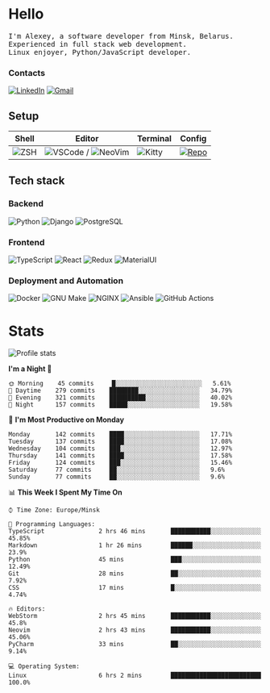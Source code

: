 # Hello

<p>
    <samp>
        I'm Alexey, a software developer from Minsk, Belarus.
        <br>
	Experienced in full stack web development.
	<br>
	Linux enjoyer, Python/JavaScript developer.
    </samp>
</p>

### Contacts

[![LinkedIn](https://img.icons8.com/fluency/48/000000/linkedin.png)](https://www.linkedin.com/in/dhvcc/)
[![Gmail](https://img.icons8.com/fluency/48/000000/gmail-new.png)](mailto:alexey.artishevskiy@gmail.com)

## Setup

| Shell | Editor | Terminal | Config |
|-------|--------|----------|--------|
| ![ZSH](https://img.shields.io/badge/-ZSH-000000?style=flat&logo=GNU-Bash) | ![VSCode](https://img.shields.io/badge/-VSCode-000000?style=flat&logo=Visual-Studio-Code&logoColor=0066b8) / ![NeoVim](https://img.shields.io/badge/-NeoVim-000000?style=flat&logo=Neovim) | ![Kitty](https://img.shields.io/badge/-Kitty-000000?style=flat&logo=Windows-Terminal) | [![Repo](https://img.shields.io/badge/-Repo-000000?style=flat&logo=Github)](https://github.com/dhvcc/configs)


## Tech stack

### Backend

![Python](https://img.shields.io/badge/-Python-black?style=flat&logo=Python&logoColor=FFE17E)
![Django](https://img.shields.io/badge/-Django-black?style=flat&logo=Django&logoColor=20AA76)
![PostgreSQL](https://img.shields.io/badge/-PostgreSQL-black?style=flat&logo=PostgreSQL)

### Frontend

![TypeScript](https://img.shields.io/badge/-TypeScript-black?style=flat&logo=TypeScript)
![React](https://img.shields.io/badge/-React-black?style=flat&logo=React)
![Redux](https://img.shields.io/badge/-Redux-black?style=flat&logo=Redux&logoColor=764ABC)
![MaterialUI](https://img.shields.io/badge/-MaterialUI-black?style=flat&logo=MUI&logoColor=9170c2)

### Deployment and Automation

![Docker](https://img.shields.io/badge/-Docker-black?style=flat&logo=Docker)
![GNU Make](https://img.shields.io/badge/-GNU%20Make-black?style=flat&logo=GNU)
![NGINX](https://img.shields.io/badge/-NGINX-black?style=flat&logo=NGINX&logoColor=009639)
![Ansible](https://img.shields.io/badge/-Ansible-black?style=flat&logo=Ansible)
![GitHub Actions](https://img.shields.io/badge/-GitHub%20Actions-black?style=flat&logo=GitHub-Actions)

# Stats

![Profile stats](https://github-readme-stats.dhvcc.vercel.app/api?username=dhvcc&hide_title=true&show_icons=true&count_private=true&theme=react&hide_border=true)

<!--START_SECTION:waka-->
**I'm a Night 🦉** 

```text
🌞 Morning    45 commits     █░░░░░░░░░░░░░░░░░░░░░░░░   5.61% 
🌆 Daytime    279 commits    ████████░░░░░░░░░░░░░░░░░   34.79% 
🌃 Evening    321 commits    ██████████░░░░░░░░░░░░░░░   40.02% 
🌙 Night      157 commits    █████░░░░░░░░░░░░░░░░░░░░   19.58%

```
📅 **I'm Most Productive on Monday** 

```text
Monday       142 commits    ████░░░░░░░░░░░░░░░░░░░░░   17.71% 
Tuesday      137 commits    ████░░░░░░░░░░░░░░░░░░░░░   17.08% 
Wednesday    104 commits    ███░░░░░░░░░░░░░░░░░░░░░░   12.97% 
Thursday     141 commits    ████░░░░░░░░░░░░░░░░░░░░░   17.58% 
Friday       124 commits    ███░░░░░░░░░░░░░░░░░░░░░░   15.46% 
Saturday     77 commits     ██░░░░░░░░░░░░░░░░░░░░░░░   9.6% 
Sunday       77 commits     ██░░░░░░░░░░░░░░░░░░░░░░░   9.6%

```


📊 **This Week I Spent My Time On** 

```text
⌚︎ Time Zone: Europe/Minsk

💬 Programming Languages: 
TypeScript               2 hrs 46 mins       ███████████░░░░░░░░░░░░░░   45.85% 
Markdown                 1 hr 26 mins        ██████░░░░░░░░░░░░░░░░░░░   23.9% 
Python                   45 mins             ███░░░░░░░░░░░░░░░░░░░░░░   12.49% 
Git                      28 mins             ██░░░░░░░░░░░░░░░░░░░░░░░   7.92% 
CSS                      17 mins             █░░░░░░░░░░░░░░░░░░░░░░░░   4.74%

🔥 Editors: 
WebStorm                 2 hrs 45 mins       ███████████░░░░░░░░░░░░░░   45.8% 
Neovim                   2 hrs 43 mins       ███████████░░░░░░░░░░░░░░   45.06% 
PyCharm                  33 mins             ██░░░░░░░░░░░░░░░░░░░░░░░   9.14%

💻 Operating System: 
Linux                    6 hrs 2 mins        █████████████████████████   100.0%

```


<!--END_SECTION:waka-->
